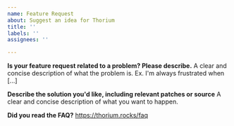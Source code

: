 ```yaml
---
name: Feature Request
about: Suggest an idea for Thorium
title: ''
labels: ''
assignees: ''

---
```


**Is your feature request related to a problem? Please describe.**
A clear and concise description of what the problem is. Ex. I'm always frustrated when [...]

**Describe the solution you'd like, including relevant patches or source**
A clear and concise description of what you want to happen.

**Did you read the FAQ?**
https://thorium.rocks/faq
